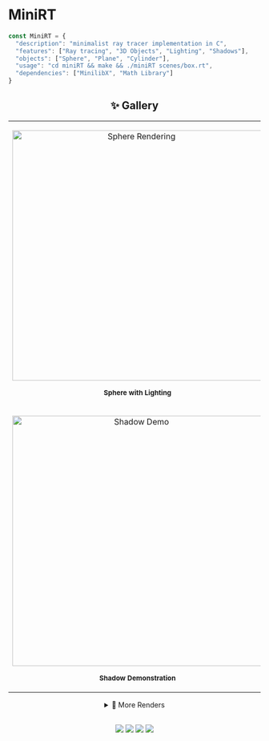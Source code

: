 # MiniRT       
```javascript
const MiniRT = {
  "description": "minimalist ray tracer implementation in C",
  "features": ["Ray tracing", "3D Objects", "Lighting", "Shadows"],
  "objects": ["Sphere", "Plane", "Cylinder"],
  "usage": "cd miniRT && make && ./miniRT scenes/box.rt",
  "dependencies": ["MinilibX", "Math Library"]
}
```
<div align="center">

<h2>✨ Gallery</h2>

<table>

<tr>

<td align="center">

<img src="pdf/image1.png" width="500px" alt="Sphere Rendering"/><br/>

<sub><b>Sphere with Lighting</b></sub>

</td>

<td align="center">

<img src="pdf/image2.png" width="500px" alt="Cylinder Scene"/><br/>

<sub><b>Cylender Object Scene</b></sub>

</td>

</tr>

<tr>

<td align="center">

<img src="pdf/image3.png" width="500px" alt="Shadow Demo"/><br/>

<sub><b>Shadow Demonstration</b></sub>

</td>

<td align="center">

<img src="pdf/image4.png" width="500px" alt="Complex Scene"/><br/>

<sub><b>Complex Scene Rendering</b></sub>

</td>

</tr>

</table>

<details>

<summary>🎨 More Renders</summary>

<br>

<table>

<tr>

<td align="center">

<img src="pdf/extra1.png" width="300px"/><br/>

<sub><b>Additional Scene 1</b></sub>

</td>

<td align="center">

<img src="pdf/extra2.png" width="300px"/><br/>

<sub><b>Additional Scene 2</b></sub>

</td>

<td align="center">

<img src="pdf/extra3.png" width="300px"/><br/>

<sub><b>Additional Scene 3</b></sub>

</td>

</tr>

</table>

</details>

<br>

<p>

<img src="https://img.shields.io/badge/Ray%20Tracing-Enabled-brightgreen?style=for-the-badge&logo=image/png;base64,iVBORw0KGgo=" />
<img src="https://img.shields.io/badge/Platform-Linux%20|%20macOS-lightgrey?style=for-the-badge" />
<img src="https://img.shields.io/badge/MinilibX-Powered-blue?style=for-the-badge" />
<img src="https://img.shields.io/badge/Language-C-00599C?style=for-the-badge&logo=c" />

</p>

</div>

